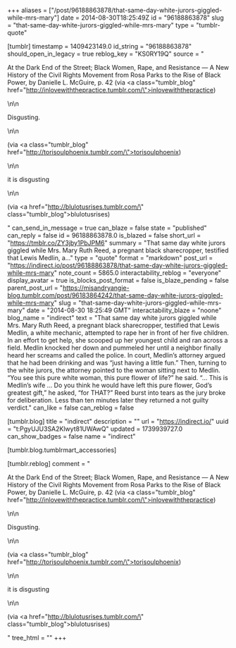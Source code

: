 +++
aliases = ["/post/96188863878/that-same-day-white-jurors-giggled-while-mrs-mary"]
date = 2014-08-30T18:25:49Z
id = "96188863878"
slug = "that-same-day-white-jurors-giggled-while-mrs-mary"
type = "tumblr-quote"

[tumblr]
timestamp = 1409423149.0
id_string = "96188863878"
should_open_in_legacy = true
reblog_key = "KS0RY19Q"
source = "<p>At the Dark End of the Street; Black Women, Rape, and Resistance — A New History of the Civil Rights Movement from Rosa Parks to the Rise of Black Power, by Danielle L. McGuire, p. 42 (via <a class=\"tumblr_blog\" href=\"http://inlovewiththepractice.tumblr.com/\">inlovewiththepractice</a>)</p>\n\n<p>Disgusting.</p>\n\n<p>(via <a class=\"tumblr_blog\" href=\"http://torisoulphoenix.tumblr.com/\">torisoulphoenix</a>)</p>\n\n<p>it is disgusting</p>\n\n<p>(via <a href=\"http://blulotusrises.tumblr.com/\" class=\"tumblr_blog\">blulotusrises</a>)</p>"
can_send_in_message = true
can_blaze = false
state = "published"
can_reply = false
id = 96188863878.0
is_blazed = false
short_url = "https://tmblr.co/ZY3jby1PbJPM6"
summary = "That same day white jurors giggled while Mrs. Mary Ruth Reed, a pregnant black sharecropper, testified that Lewis Medlin, a..."
type = "quote"
format = "markdown"
post_url = "https://indirect.io/post/96188863878/that-same-day-white-jurors-giggled-while-mrs-mary"
note_count = 5865.0
interactability_reblog = "everyone"
display_avatar = true
is_blocks_post_format = false
is_blaze_pending = false
parent_post_url = "https://misandryangie-blog.tumblr.com/post/96183864242/that-same-day-white-jurors-giggled-while-mrs-mary"
slug = "that-same-day-white-jurors-giggled-while-mrs-mary"
date = "2014-08-30 18:25:49 GMT"
interactability_blaze = "noone"
blog_name = "indirect"
text = "That same day white jurors giggled while Mrs. Mary Ruth Reed, a pregnant black sharecropper, testified that Lewis Medlin, a white mechanic, attempted to rape her in front of her five children. In an effort to get help, she scooped up her youngest child and ran across a field. Medlin knocked her down and pummeled her until a neighbor finally heard her screams and called the police. In court, Medlin’s attorney argued that he had been drinking and was “just having a little fun.” Then, turning to the white jurors, the attorney pointed to the woman sitting next to Medlin. “You see this pure white woman, this pure flower of life?” he said. “… This is Medlin’s wife … Do you think he would have left this pure flower, God’s greatest gift,” he asked, “for THAT?” Reed burst into tears as the jury broke for deliberation. Less than ten minutes later they returned a not guilty verdict."
can_like = false
can_reblog = false

[tumblr.blog]
title = "indirect"
description = ""
url = "https://indirect.io/"
uuid = "t:PgyUJU3SA2Klwyt81UWAwQ"
updated = 1739939727.0
can_show_badges = false
name = "indirect"

[tumblr.blog.tumblrmart_accessories]

[tumblr.reblog]
comment = "<p>At the Dark End of the Street; Black Women, Rape, and Resistance — A New History of the Civil Rights Movement from Rosa Parks to the Rise of Black Power, by Danielle L. McGuire, p. 42 (via <a class=\"tumblr_blog\" href=\"http://inlovewiththepractice.tumblr.com/\">inlovewiththepractice</a>)</p>\n\n<p>Disgusting.</p>\n\n<p>(via <a class=\"tumblr_blog\" href=\"http://torisoulphoenix.tumblr.com/\">torisoulphoenix</a>)</p>\n\n<p>it is disgusting</p>\n\n<p>(via <a href=\"http://blulotusrises.tumblr.com/\" class=\"tumblr_blog\">blulotusrises</a>)</p>"
tree_html = ""
+++
